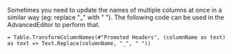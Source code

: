 Sometimes you need to update the names of multiple columns at once in a similar way (eg: replace "_" with " ").
The following code can be used in the AdvancedEditor to perform that.

    = Table.TransformColumnNames(#"Promoted Headers", (columnName as text) as text => Text.Replace(columnName, "_", " "))
